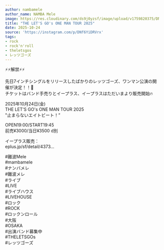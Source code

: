 ```yaml
---
author: nambamele
author_name: NAMBA Mele
image: https://res.cloudinary.com/ds9j0yzsf/image/upload/v1759820375/DNf6YiDRVrx.jpg
title: "THE LET'S GO's ONE MAN TOUR 2025"
date: 2025-10-24
source: 'https://instagram.com/p/DNf6YiDRVrx'
tags:
- rock
- rock'n'roll
- theletsgos
- レッツゴーズ
---
```

⚡⚡解禁⚡⚡

先日7インチシングルをリリースしたばかりのレッツゴーズ、ワンマン公演の開催が決定！！🎉<br>
チケットはバンド手売りとイープラス、イープラスはただいまより販売開始🔥

2025年10月24日(金)<br>
THE LET'S GO's ONE MAN TOUR 2025<br>
"止まらないエイトビート！”

OPEN19:00/START19:45<br>
前売¥3000/当日¥3500 d別

イープラス販売：<br>
eplus.jp/sf/detail/4373…

#難波Mele<br>
#mambamele<br>
#ナンバメレ<br>
#難波メレ<br>
#ライブ<br>
#LIVE<br>
#ライブハウス<br>
#LIVEHOUSE<br>
#ロック<br>
#ROCK<br>
#ロックンロール<br>
#大阪<br>
#OSAKA<br>
#出演バンド募集中<br>
#THELETSGOs<br>
#レッツゴーズ